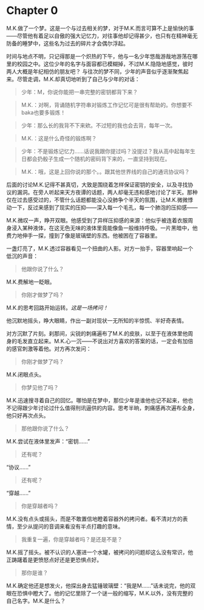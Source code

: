 # Chapter 0

M.K.做了一个梦。这是一个与过去相关的梦，对于M.K.而言可算不上是愉快的事——尽管他有着足以自傲的强大记忆力，对往事他却记得甚少，也只有在精神毫无防备的睡梦中，这些名为过去的碎片才会偶尔浮起。

时间与地点不明，只记得那是一个炽热的下午，他与一名少年悠哉游哉地游荡在哪里的校园之中。这位少年的名字与面容都已模糊掉，不过M.K.隐隐地感觉，彼时两人大概是年纪相仿的朋友吧？
与往次的梦不同，少年的声音似乎逐渐聚焦起来。尽管走调，M.K.却真切地听到了自己与少年的对话：

> 少年：M，你说你能把一串完整的密钥都背下来？

> M.K.：对啊，背诵随机字符串对锻炼工作记忆可是很有帮助的。你想要不baka也要多锻炼！

> 少年：那么长的我背不下来欸。不过短的我也会去背，每年一次。

> M.K.：这是什么奇怪的锻炼啊？

> 少年：不是锻炼记忆力……话说我跟你提过吗？没提过？我从高中起每年生日都会扔骰子生成一个随机的密码背下来的，一直坚持到现在。

> M.K.：哦，这是上回你说的那个。。跟其他世界线的自己的通讯协议吗？

后面的讨论M.K.记得不甚真切，大致是围绕着怎样保证密钥的安全，以及寻找协议的漏洞。在旁人听起来天方夜谭的话题，两人却毫无违和感地讨论了半天。那种仅在过去感受过的，不管什么话题都能没心没肺争个半天的氛围，让M.K.微微悸动一下，反过来感到了现实的压抑——深入每一个毛孔，每一个肺泡的压抑感——

M.K.微叹一声，睁开双眼。他感受到了异样压抑感的来源：他似乎被连着衣服周身浸入某种液体，在这无色无味的液体里竟能像鱼一般维持呼吸。一片黑暗中，他费力地伸手一探，撞到了像是玻璃壁的东西。他被困在了容器里。

一盏灯亮了，M.K.透过容器看见一个扭曲的人影。对方一抬手，容器里响起一个低沉的声音：

> 他跟你说了什么？

M.K.费解地一眨眼。

> 你刚才做梦了吗？

M.K.的思考回路开始运转。*这是一场拷问！*

他沉默地摇头，睁大眼睛，作出一副对现状一无所知的半惊慌、半好奇表情。

对方沉默了片刻。刹那间，尖锐的刺痛遍布了M.K.的皮肤，以至于在液体里他周身的毛发直立起来。M.K.心一沉——不说出对方喜欢的答案的话，一定会有加倍的感官刺激等着他。对方再次发问：

> 你刚才做梦了吗？

M.K.闭眼点头。

> 你梦见他了吗？

M.K.迅速搜寻着自己的回忆。哪怕是在梦中，那位少年是谁他也记不起来，他也不记得跟少年讨论过什么值得刑讯逼供的内容。思考半晌，刺痛感再次遍布全身，他只好再次点头。

> 那他跟你说了什么？

M.K.尝试在液体里发声：“密钥……”

> 还有呢？

“协议……”

> 还有呢？

“穿越……”

> 你是穿越者吗？

M.K.没有点头或摇头，而是不敢置信地瞪着容器外的拷问者。看不清对方的表情，至少从提问的音调来看没有半点打趣的意味。

> 我重复一遍，你是穿越者吗？是还是不是？

M.K.摇了摇头。被不认识的人塞进一个水罐，被拷问的问题却这么没有常识，他正踌躇着是更愤怒点好还是更恐惧点好。

> 那你是谁？

M.K.确定他还是想发火，他探出身去猛锤玻璃壁：“我是M……”话未说完，他的双眼在恐惧中瞪大了。他的记忆里除了一个谜一般的缩写，M.K.以外，没有完整的自己名字。M.K.是什么？
